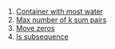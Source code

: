  1. [Container with most water](https://leetcode.com/problems/container-with-most-water)
 2. [Max number of k sum pairs](https://leetcode.com/problems/max-number-of-k-sum-pairs/)
 3. [Move zeros](https://leetcode.com/problems/move-zeroes/)
 4. [Is subsequence](https://leetcode.com/problems/move-zeroes/)
